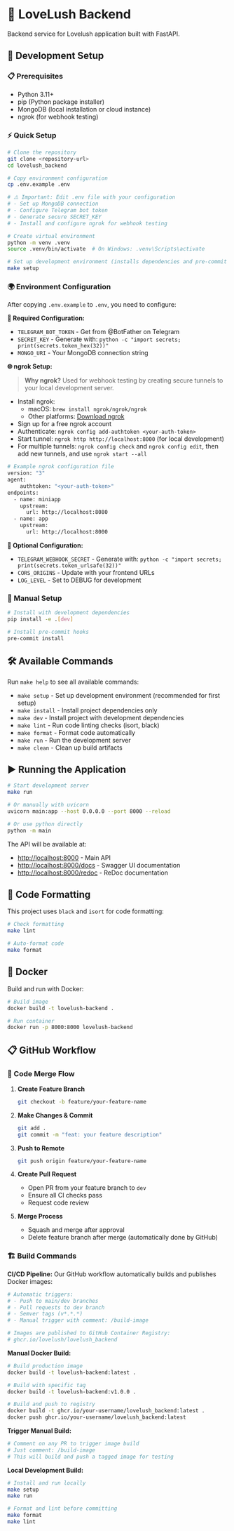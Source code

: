 # 💝 LoveLush Backend

Backend service for Lovelush application built with FastAPI.

## 🚀 Development Setup

### 📋 Prerequisites

- Python 3.11+
- pip (Python package installer)
- MongoDB (local installation or cloud instance)
- ngrok (for webhook testing)

### ⚡ Quick Setup

```bash
# Clone the repository
git clone <repository-url>
cd lovelush_backend

# Copy environment configuration
cp .env.example .env

# ⚠️ Important: Edit .env file with your configuration
# - Set up MongoDB connection
# - Configure Telegram bot token
# - Generate secure SECRET_KEY
# - Install and configure ngrok for webhook testing

# Create virtual environment
python -m venv .venv
source .venv/bin/activate  # On Windows: .venv\Scripts\activate

# Set up development environment (installs dependencies and pre-commit hooks)
make setup
```

### 🌍 Environment Configuration

After copying `.env.example` to `.env`, you need to configure:

**🔑 Required Configuration:**

- `TELEGRAM_BOT_TOKEN` - Get from @BotFather on Telegram
- `SECRET_KEY` - Generate with: `python -c "import secrets; print(secrets.token_hex(32))"`
- `MONGO_URI` - Your MongoDB connection string

**🌐 ngrok Setup:**
> **Why ngrok?** Used for webhook testing by creating secure tunnels to your local development server.

- Install ngrok:
  - macOS: `brew install ngrok/ngrok/ngrok`
  - Other platforms: [Download ngrok](https://ngrok.com/download)
- Sign up for a free ngrok account
- Authenticate: `ngrok config add-authtoken <your-auth-token>`
- Start tunnel: `ngrok http http://localhost:8000` (for local development)
- For multiple tunnels: `ngrok config check` and `ngrok config edit`, then add new tunnels, and use `ngrok start --all`

```bash
# Example ngrok configuration file
version: "3"
agent:
    authtoken: "<your-auth-token>"
endpoints:
  - name: miniapp
    upstream:
      url: http://localhost:8080
  - name: app
    upstream:
      url: http://localhost:8000
```

**🔧 Optional Configuration:**

- `TELEGRAM_WEBHOOK_SECRET` - Generate with: `python -c "import secrets; print(secrets.token_urlsafe(32))"`
- `CORS_ORIGINS` - Update with your frontend URLs
- `LOG_LEVEL` - Set to DEBUG for development

### 🔧 Manual Setup

```bash
# Install with development dependencies
pip install -e .[dev]

# Install pre-commit hooks
pre-commit install
```

## 🛠️ Available Commands

Run `make help` to see all available commands:

- `make setup` - Set up development environment (recommended for first setup)
- `make install` - Install project dependencies only
- `make dev` - Install project with development dependencies
- `make lint` - Run code linting checks (isort, black)
- `make format` - Format code automatically
- `make run` - Run the development server
- `make clean` - Clean up build artifacts

## ▶️ Running the Application

```bash
# Start development server
make run

# Or manually with uvicorn
uvicorn main:app --host 0.0.0.0 --port 8000 --reload

# Or use python directly
python -m main
```

The API will be available at:

- <http://localhost:8000> - Main API
- <http://localhost:8000/docs> - Swagger UI documentation
- <http://localhost:8000/redoc> - ReDoc documentation

## 🎨 Code Formatting

This project uses `black` and `isort` for code formatting:

```bash
# Check formatting
make lint

# Auto-format code
make format
```

## 🐳 Docker

Build and run with Docker:

```bash
# Build image
docker build -t lovelush-backend .

# Run container
docker run -p 8000:8000 lovelush-backend
```

## 📋 GitHub Workflow

### 🔄 Code Merge Flow

1. **Create Feature Branch**

   ```bash
   git checkout -b feature/your-feature-name
   ```

2. **Make Changes & Commit**

   ```bash
   git add .
   git commit -m "feat: your feature description"
   ```

3. **Push to Remote**

   ```bash
   git push origin feature/your-feature-name
   ```

4. **Create Pull Request**
   - Open PR from your feature branch to `dev`
   - Ensure all CI checks pass
   - Request code review

5. **Merge Process**
   - Squash and merge after approval
   - Delete feature branch after merge (automatically done by GitHub)

### 🏗️ Build Commands

**CI/CD Pipeline:**
Our GitHub workflow automatically builds and publishes Docker images:

```bash
# Automatic triggers:
# - Push to main/dev branches
# - Pull requests to dev branch
# - Semver tags (v*.*.*)
# - Manual trigger with comment: /build-image

# Images are published to GitHub Container Registry:
# ghcr.io/lovelush/lovelush_backend
```

**Manual Docker Build:**

```bash
# Build production image
docker build -t lovelush-backend:latest .

# Build with specific tag
docker build -t lovelush-backend:v1.0.0 .

# Build and push to registry
docker build -t ghcr.io/your-username/lovelush_backend:latest .
docker push ghcr.io/your-username/lovelush_backend:latest
```

**Trigger Manual Build:**

```bash
# Comment on any PR to trigger image build
# Just comment: /build-image
# This will build and push a tagged image for testing
```

**Local Development Build:**

```bash
# Install and run locally
make setup
make run

# Format and lint before committing
make format
make lint
```

